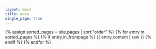 ```yaml
---
layout: main
title: main
single_page: true
---
```

<div class="frontpage"> 
    {% assign sorted_pages = site.pages | sort:"order" %}
    {% for entry in sorted_pages %}
        {% if entry.in_frontpage %}
            {{ entry.content | raw }}
        {% endif %}
    {% endfor %}
</div>